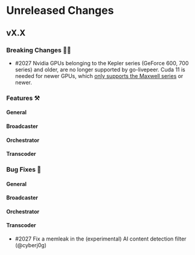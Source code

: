# Unreleased Changes

## vX.X

### Breaking Changes 🚨🚨

- \#2027 Nvidia GPUs belonging to the Kepler series (GeForce 600, 700 series) and older, are no longer supported by go-livepeer. Cuda 11 is needed for newer GPUs, which [only supports the Maxwell series](https://arnon.dk/matching-sm-architectures-arch-and-gencode-for-various-nvidia-cards/) or newer.

### Features ⚒

#### General

#### Broadcaster

#### Orchestrator

#### Transcoder

### Bug Fixes 🐞

#### General

#### Broadcaster

#### Orchestrator

#### Transcoder

- \#2027 Fix a memleak in the (experimental) AI content detection filter (@cyberj0g)
